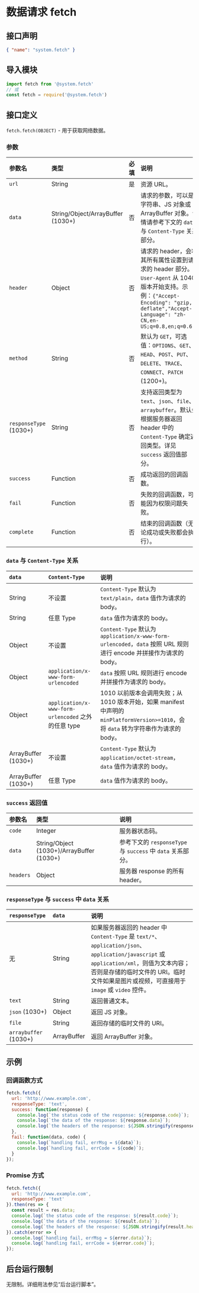 
# 数据请求 fetch

## 接口声明

```json
{ "name": "system.fetch" }
```

## 导入模块

```javascript
import fetch from '@system.fetch'
// 或
const fetch = require('@system.fetch')
```

## 接口定义

`fetch.fetch(OBJECT)` - 用于获取网络数据。

### 参数

| 参数名 | 类型 | 必填 | 说明 |
| :--- | :--- | :--- | :--- |
| `url` | String | 是 | 资源 URL。 |
| `data` | String/Object/ArrayBuffer (1030+) | 否 | 请求的参数，可以是字符串、JS 对象或 ArrayBuffer 对象。详情请参考下文的 `data` 与 `Content-Type` 关系部分。 |
| `header` | Object | 否 | 请求的 header，会将其所有属性设置到请求的 header 部分。`User-Agent` 从 1040 版本开始支持。示例：`{"Accept-Encoding": "gzip, deflate","Accept-Language": "zh-CN,en-US;q=0.8,en;q=0.6"}` |
| `method` | String | 否 | 默认为 `GET`，可选值：`OPTIONS`、`GET`、`HEAD`、`POST`、`PUT`、`DELETE`、`TRACE`、`CONNECT`、`PATCH` (1200+)。 |
| `responseType` (1030+) | String | 否 | 支持返回类型为 `text`、`json`、`file`、`arraybuffer`。默认会根据服务器返回 header 中的 `Content-Type` 确定返回类型。详见 `success` 返回值部分。 |
| `success` | Function | 否 | 成功返回的回调函数。 |
| `fail` | Function | 否 | 失败的回调函数，可能因为权限问题失败。 |
| `complete` | Function | 否 | 结束的回调函数（无论成功或失败都会执行）。 |

### `data` 与 `Content-Type` 关系

| `data` | `Content-Type` | 说明 |
| :--- | :--- | :--- |
| String | 不设置 | `Content-Type` 默认为 `text/plain`，`data` 值作为请求的 body。 |
| String | 任意 Type | `data` 值作为请求的 body。 |
| Object | 不设置 | `Content-Type` 默认为 `application/x-www-form-urlencoded`，`data` 按照 URL 规则进行 encode 并拼接作为请求的 body。 |
| Object | `application/x-www-form-urlencoded` | `data` 按照 URL 规则进行 encode 并拼接作为请求的 body。 |
| Object | `application/x-www-form-urlencoded` 之外的任意 type | 1010 以前版本会调用失败；从 1010 版本开始，如果 manifest 中声明的 `minPlatformVersion>=1010`，会将 `data` 转为字符串作为请求的 body。 |
| ArrayBuffer (1030+) | 不设置 | `Content-Type` 默认为 `application/octet-stream`，`data` 值作为请求的 body。 |
| ArrayBuffer (1030+) | 任意 Type | `data` 值作为请求的 body。 |

### `success` 返回值

| 参数名 | 类型 | 说明 |
| :--- | :--- | :--- |
| `code` | Integer | 服务器状态码。 |
| `data` | String/Object (1030+)/ArrayBuffer (1030+) | 参考下文的 `responseType` 与 `success` 中 `data` 关系部分。 |
| `headers` | Object | 服务器 response 的所有 header。 |

### `responseType` 与 `success` 中 `data` 关系

| `responseType` | `data` | 说明 |
| :--- | :--- | :--- |
| 无 | String | 如果服务器返回的 header 中 `Content-Type` 是 `text/*`、`application/json`、`application/javascript` 或 `application/xml`，则值为文本内容；否则是存储的临时文件的 URI。临时文件如果是图片或视频，可直接用于 `image` 或 `video` 控件。 |
| `text` | String | 返回普通文本。 |
| `json` (1030+) | Object | 返回 JS 对象。 |
| `file` | String | 返回存储的临时文件的 URI。 |
| `arraybuffer` (1030+) | ArrayBuffer | 返回 ArrayBuffer 对象。 |

## 示例

### 回调函数方式

```javascript
fetch.fetch({
  url: 'http://www.example.com',
  responseType: 'text',
  success: function(response) {
    console.log(`the status code of the response: ${response.code}`);
    console.log(`the data of the response: ${response.data}`);
    console.log(`the headers of the response: ${JSON.stringify(response.headers)}`);
  },
  fail: function(data, code) {
    console.log(`handling fail, errMsg = ${data}`);
    console.log(`handling fail, errCode = ${code}`);
  }
});
```

### Promise 方式

```javascript
fetch.fetch({
  url: 'http://www.example.com',
  responseType: 'text'
}).then(res => {
  const result = res.data;
  console.log(`the status code of the response: ${result.code}`);
  console.log(`the data of the response: ${result.data}`);
  console.log(`the headers of the response: ${JSON.stringify(result.headers)}`);
}).catch(error => {
  console.log(`handling fail, errMsg = ${error.data}`);
  console.log(`handling fail, errCode = ${error.code}`);
});
```

## 后台运行限制

无限制。详细用法参见“后台运行脚本”。
